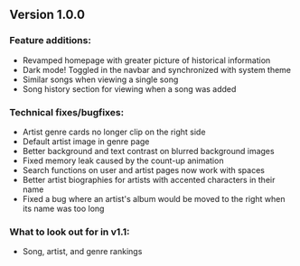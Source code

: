 ## Version 1.0.0

### Feature additions:

- Revamped homepage with greater picture of historical information
- Dark mode! Toggled in the navbar and synchronized with system theme
- Similar songs when viewing a single song
- Song history section for viewing when a song was added

### Technical fixes/bugfixes:

- Artist genre cards no longer clip on the right side
- Default artist image in genre page
- Better background and text contrast on blurred background images
- Fixed memory leak caused by the count-up animation
- Search functions on user and artist pages now work with spaces
- Better artist biographies for artists with accented characters in their name
- Fixed a bug where an artist's album would be moved to the right when its name was too long

### What to look out for in v1.1:

- Song, artist, and genre rankings
